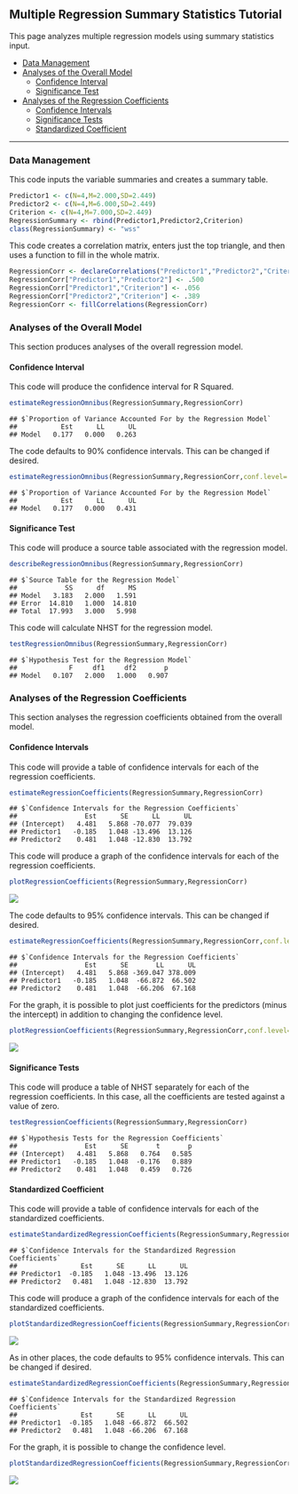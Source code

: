 
## Multiple Regression Summary Statistics Tutorial

This page analyzes multiple regression models using summary statistics
input.

- [Data Management](#data-management)
- [Analyses of the Overall Model](#analyses-of-the-overall-model)
  - [Confidence Interval](#confidence-interval)
  - [Significance Test](#significance-test)
- [Analyses of the Regression
  Coefficients](#analyses-of-the-regression-coefficients)
  - [Confidence Intervals](#confidence-intervals)
  - [Significance Tests](#significance-tests)
  - [Standardized Coefficient](#standardized-coefficient)

------------------------------------------------------------------------

### Data Management

This code inputs the variable summaries and creates a summary table.

``` r
Predictor1 <- c(N=4,M=2.000,SD=2.449)
Predictor2 <- c(N=4,M=6.000,SD=2.449)
Criterion <- c(N=4,M=7.000,SD=2.449)
RegressionSummary <- rbind(Predictor1,Predictor2,Criterion)
class(RegressionSummary) <- "wss"
```

This code creates a correlation matrix, enters just the top triangle,
and then uses a function to fill in the whole matrix.

``` r
RegressionCorr <- declareCorrelations("Predictor1","Predictor2","Criterion")
RegressionCorr["Predictor1","Predictor2"] <- .500
RegressionCorr["Predictor1","Criterion"] <- .056
RegressionCorr["Predictor2","Criterion"] <- .389
RegressionCorr <- fillCorrelations(RegressionCorr)
```

### Analyses of the Overall Model

This section produces analyses of the overall regression model.

#### Confidence Interval

This code will produce the confidence interval for R Squared.

``` r
estimateRegressionOmnibus(RegressionSummary,RegressionCorr)
```

    ## $`Proportion of Variance Accounted For by the Regression Model`
    ##           Est      LL      UL
    ## Model   0.177   0.000   0.263

The code defaults to 90% confidence intervals. This can be changed if
desired.

``` r
estimateRegressionOmnibus(RegressionSummary,RegressionCorr,conf.level=.95)
```

    ## $`Proportion of Variance Accounted For by the Regression Model`
    ##           Est      LL      UL
    ## Model   0.177   0.000   0.431

#### Significance Test

This code will produce a source table associated with the regression
model.

``` r
describeRegressionOmnibus(RegressionSummary,RegressionCorr)
```

    ## $`Source Table for the Regression Model`
    ##            SS      df      MS
    ## Model   3.183   2.000   1.591
    ## Error  14.810   1.000  14.810
    ## Total  17.993   3.000   5.998

This code will calculate NHST for the regression model.

``` r
testRegressionOmnibus(RegressionSummary,RegressionCorr)
```

    ## $`Hypothesis Test for the Regression Model`
    ##             F     df1     df2       p
    ## Model   0.107   2.000   1.000   0.907

### Analyses of the Regression Coefficients

This section analyses the regression coefficients obtained from the
overall model.

#### Confidence Intervals

This code will provide a table of confidence intervals for each of the
regression coefficients.

``` r
estimateRegressionCoefficients(RegressionSummary,RegressionCorr)
```

    ## $`Confidence Intervals for the Regression Coefficients`
    ##                 Est      SE      LL      UL
    ## (Intercept)   4.481   5.868 -70.077  79.039
    ## Predictor1   -0.185   1.048 -13.496  13.126
    ## Predictor2    0.481   1.048 -12.830  13.792

This code will produce a graph of the confidence intervals for each of
the regression coefficients.

``` r
plotRegressionCoefficients(RegressionSummary,RegressionCorr)
```

![](figures/Multiple-Summary-CoefficientsA-1.png)<!-- -->

The code defaults to 95% confidence intervals. This can be changed if
desired.

``` r
estimateRegressionCoefficients(RegressionSummary,RegressionCorr,conf.level=.99)
```

    ## $`Confidence Intervals for the Regression Coefficients`
    ##                 Est      SE       LL      UL
    ## (Intercept)   4.481   5.868 -369.047 378.009
    ## Predictor1   -0.185   1.048  -66.872  66.502
    ## Predictor2    0.481   1.048  -66.206  67.168

For the graph, it is possible to plot just coefficients for the
predictors (minus the intercept) in addition to changing the confidence
level.

``` r
plotRegressionCoefficients(RegressionSummary,RegressionCorr,conf.level=.99,line=0,intercept=FALSE)
```

![](figures/Multiple-Summary-CoefficientsB-1.png)<!-- -->

#### Significance Tests

This code will produce a table of NHST separately for each of the
regression coefficients. In this case, all the coefficients are tested
against a value of zero.

``` r
testRegressionCoefficients(RegressionSummary,RegressionCorr)
```

    ## $`Hypothesis Tests for the Regression Coefficients`
    ##                 Est      SE       t       p
    ## (Intercept)   4.481   5.868   0.764   0.585
    ## Predictor1   -0.185   1.048  -0.176   0.889
    ## Predictor2    0.481   1.048   0.459   0.726

#### Standardized Coefficient

This code will provide a table of confidence intervals for each of the
standardized coefficients.

``` r
estimateStandardizedRegressionCoefficients(RegressionSummary,RegressionCorr)
```

    ## $`Confidence Intervals for the Standardized Regression Coefficients`
    ##                Est      SE      LL      UL
    ## Predictor1  -0.185   1.048 -13.496  13.126
    ## Predictor2   0.481   1.048 -12.830  13.792

This code will produce a graph of the confidence intervals for each of
the standardized coefficients.

``` r
plotStandardizedRegressionCoefficients(RegressionSummary,RegressionCorr)
```

![](figures/Multiple-Summary-StandardizedA-1.png)<!-- -->

As in other places, the code defaults to 95% confidence intervals. This
can be changed if desired.

``` r
estimateStandardizedRegressionCoefficients(RegressionSummary,RegressionCorr,conf.level=.99)
```

    ## $`Confidence Intervals for the Standardized Regression Coefficients`
    ##                Est      SE      LL      UL
    ## Predictor1  -0.185   1.048 -66.872  66.502
    ## Predictor2   0.481   1.048 -66.206  67.168

For the graph, it is possible to change the confidence level.

``` r
plotStandardizedRegressionCoefficients(RegressionSummary,RegressionCorr,conf.level=.99)
```

![](figures/Multiple-Summary-StandardizedB-1.png)<!-- -->
